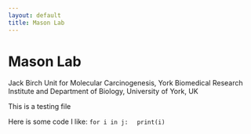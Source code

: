 ```yaml
---
layout: default
title: Mason Lab
---
```


# Mason Lab
Jack Birch Unit for Molecular Carcinogenesis, York Biomedical Research Institute and Department of Biology, University of York, UK

This is a testing file

Here is some code I like:
`for i in j:`
`  print(i)`
